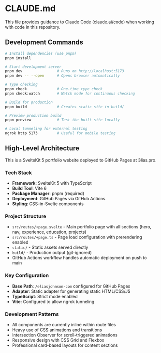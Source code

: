# CLAUDE.md

This file provides guidance to Claude Code (claude.ai/code) when working with code in this repository.

## Development Commands

```bash
# Install dependencies (use pnpm)
pnpm install

# Start development server
pnpm dev                # Runs on http://localhost:5173
pnpm dev -- --open      # Opens browser automatically

# Type checking
pnpm check              # One-time type check
pnpm check:watch        # Watch mode for continuous checking

# Build for production
pnpm build              # Creates static site in build/

# Preview production build
pnpm preview            # Test the built site locally

# Local tunneling for external testing
ngrok http 5173         # Useful for mobile testing
```

## High-Level Architecture

This is a SvelteKit 5 portfolio website deployed to GitHub Pages at 3lias.pro.

### Tech Stack
- **Framework**: SvelteKit 5 with TypeScript
- **Build Tool**: Vite 6
- **Package Manager**: pnpm (required)
- **Deployment**: GitHub Pages via GitHub Actions
- **Styling**: CSS-in-Svelte components

### Project Structure
- `src/routes/+page.svelte` - Main portfolio page with all sections (hero, nav, experience, education, projects)
- `src/routes/+page.ts` - Page load configuration with prerendering enabled
- `static/` - Static assets served directly
- `build/` - Production output (git-ignored)
- GitHub Actions workflow handles automatic deployment on push to main

### Key Configuration
- **Base Path**: `/eliasjohnson-com` configured for GitHub Pages
- **Adapter**: Static adapter for generating static HTML/CSS/JS
- **TypeScript**: Strict mode enabled
- **Vite**: Configured to allow ngrok tunneling

### Development Patterns
- All components are currently inline within route files
- Heavy use of CSS animations and transitions
- Intersection Observer for scroll-triggered animations
- Responsive design with CSS Grid and Flexbox
- Professional card-based layouts for content sections